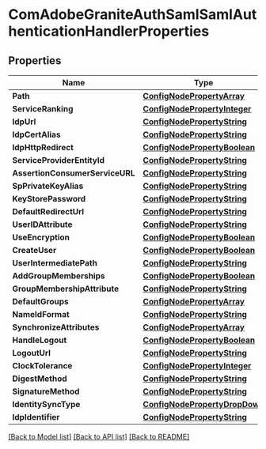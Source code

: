 # ComAdobeGraniteAuthSamlSamlAuthenticationHandlerProperties

## Properties
Name | Type | Description | Notes
------------ | ------------- | ------------- | -------------
**Path** | [**ConfigNodePropertyArray**](configNodePropertyArray.md) |  | [optional] 
**ServiceRanking** | [**ConfigNodePropertyInteger**](configNodePropertyInteger.md) |  | [optional] 
**IdpUrl** | [**ConfigNodePropertyString**](configNodePropertyString.md) |  | [optional] 
**IdpCertAlias** | [**ConfigNodePropertyString**](configNodePropertyString.md) |  | [optional] 
**IdpHttpRedirect** | [**ConfigNodePropertyBoolean**](configNodePropertyBoolean.md) |  | [optional] 
**ServiceProviderEntityId** | [**ConfigNodePropertyString**](configNodePropertyString.md) |  | [optional] 
**AssertionConsumerServiceURL** | [**ConfigNodePropertyString**](configNodePropertyString.md) |  | [optional] 
**SpPrivateKeyAlias** | [**ConfigNodePropertyString**](configNodePropertyString.md) |  | [optional] 
**KeyStorePassword** | [**ConfigNodePropertyString**](configNodePropertyString.md) |  | [optional] 
**DefaultRedirectUrl** | [**ConfigNodePropertyString**](configNodePropertyString.md) |  | [optional] 
**UserIDAttribute** | [**ConfigNodePropertyString**](configNodePropertyString.md) |  | [optional] 
**UseEncryption** | [**ConfigNodePropertyBoolean**](configNodePropertyBoolean.md) |  | [optional] 
**CreateUser** | [**ConfigNodePropertyBoolean**](configNodePropertyBoolean.md) |  | [optional] 
**UserIntermediatePath** | [**ConfigNodePropertyString**](configNodePropertyString.md) |  | [optional] 
**AddGroupMemberships** | [**ConfigNodePropertyBoolean**](configNodePropertyBoolean.md) |  | [optional] 
**GroupMembershipAttribute** | [**ConfigNodePropertyString**](configNodePropertyString.md) |  | [optional] 
**DefaultGroups** | [**ConfigNodePropertyArray**](configNodePropertyArray.md) |  | [optional] 
**NameIdFormat** | [**ConfigNodePropertyString**](configNodePropertyString.md) |  | [optional] 
**SynchronizeAttributes** | [**ConfigNodePropertyArray**](configNodePropertyArray.md) |  | [optional] 
**HandleLogout** | [**ConfigNodePropertyBoolean**](configNodePropertyBoolean.md) |  | [optional] 
**LogoutUrl** | [**ConfigNodePropertyString**](configNodePropertyString.md) |  | [optional] 
**ClockTolerance** | [**ConfigNodePropertyInteger**](configNodePropertyInteger.md) |  | [optional] 
**DigestMethod** | [**ConfigNodePropertyString**](configNodePropertyString.md) |  | [optional] 
**SignatureMethod** | [**ConfigNodePropertyString**](configNodePropertyString.md) |  | [optional] 
**IdentitySyncType** | [**ConfigNodePropertyDropDown**](configNodePropertyDropDown.md) |  | [optional] 
**IdpIdentifier** | [**ConfigNodePropertyString**](configNodePropertyString.md) |  | [optional] 

[[Back to Model list]](../README.md#documentation-for-models) [[Back to API list]](../README.md#documentation-for-api-endpoints) [[Back to README]](../README.md)


